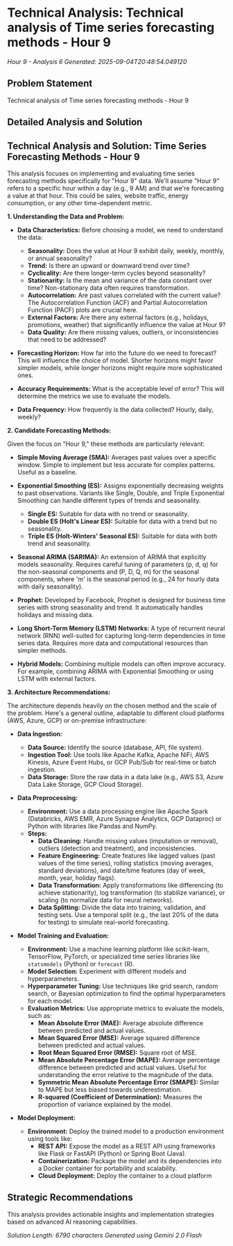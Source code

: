 # Technical Analysis: Technical analysis of Time series forecasting methods - Hour 9
*Hour 9 - Analysis 6*
*Generated: 2025-09-04T20:48:54.049120*

## Problem Statement
Technical analysis of Time series forecasting methods - Hour 9

## Detailed Analysis and Solution
## Technical Analysis and Solution: Time Series Forecasting Methods - Hour 9

This analysis focuses on implementing and evaluating time series forecasting methods specifically for "Hour 9" data.  We'll assume "Hour 9" refers to a specific hour within a day (e.g., 9 AM) and that we're forecasting a value at that hour. This could be sales, website traffic, energy consumption, or any other time-dependent metric.

**1. Understanding the Data and Problem:**

*   **Data Characteristics:** Before choosing a model, we need to understand the data:
    *   **Seasonality:** Does the value at Hour 9 exhibit daily, weekly, monthly, or annual seasonality?
    *   **Trend:** Is there an upward or downward trend over time?
    *   **Cyclicality:** Are there longer-term cycles beyond seasonality?
    *   **Stationarity:** Is the mean and variance of the data constant over time? Non-stationary data often requires transformation.
    *   **Autocorrelation:** Are past values correlated with the current value?  The Autocorrelation Function (ACF) and Partial Autocorrelation Function (PACF) plots are crucial here.
    *   **External Factors:** Are there any external factors (e.g., holidays, promotions, weather) that significantly influence the value at Hour 9?
    *   **Data Quality:** Are there missing values, outliers, or inconsistencies that need to be addressed?

*   **Forecasting Horizon:** How far into the future do we need to forecast? This will influence the choice of model.  Shorter horizons might favor simpler models, while longer horizons might require more sophisticated ones.

*   **Accuracy Requirements:** What is the acceptable level of error?  This will determine the metrics we use to evaluate the models.

*   **Data Frequency:** How frequently is the data collected? Hourly, daily, weekly?

**2. Candidate Forecasting Methods:**

Given the focus on "Hour 9," these methods are particularly relevant:

*   **Simple Moving Average (SMA):**  Averages past values over a specific window. Simple to implement but less accurate for complex patterns. Useful as a baseline.

*   **Exponential Smoothing (ES):**  Assigns exponentially decreasing weights to past observations.  Variants like Single, Double, and Triple Exponential Smoothing can handle different types of trends and seasonality.

    *   **Single ES:** Suitable for data with no trend or seasonality.
    *   **Double ES (Holt's Linear ES):** Suitable for data with a trend but no seasonality.
    *   **Triple ES (Holt-Winters' Seasonal ES):** Suitable for data with both trend and seasonality.

*   **Seasonal ARIMA (SARIMA):**  An extension of ARIMA that explicitly models seasonality.  Requires careful tuning of parameters (p, d, q) for the non-seasonal components and (P, D, Q, m) for the seasonal components, where 'm' is the seasonal period (e.g., 24 for hourly data with daily seasonality).

*   **Prophet:**  Developed by Facebook, Prophet is designed for business time series with strong seasonality and trend. It automatically handles holidays and missing data.

*   **Long Short-Term Memory (LSTM) Networks:**  A type of recurrent neural network (RNN) well-suited for capturing long-term dependencies in time series data.  Requires more data and computational resources than simpler methods.

*   **Hybrid Models:** Combining multiple models can often improve accuracy. For example, combining ARIMA with Exponential Smoothing or using LSTM with external factors.

**3. Architecture Recommendations:**

The architecture depends heavily on the chosen method and the scale of the problem. Here's a general outline, adaptable to different cloud platforms (AWS, Azure, GCP) or on-premise infrastructure:

*   **Data Ingestion:**
    *   **Data Source:**  Identify the source (database, API, file system).
    *   **Ingestion Tool:**  Use tools like Apache Kafka, Apache NiFi, AWS Kinesis, Azure Event Hubs, or GCP Pub/Sub for real-time or batch ingestion.
    *   **Data Storage:** Store the raw data in a data lake (e.g., AWS S3, Azure Data Lake Storage, GCP Cloud Storage).

*   **Data Preprocessing:**
    *   **Environment:**  Use a data processing engine like Apache Spark (Databricks, AWS EMR, Azure Synapse Analytics, GCP Dataproc) or Python with libraries like Pandas and NumPy.
    *   **Steps:**
        *   **Data Cleaning:** Handle missing values (imputation or removal), outliers (detection and treatment), and inconsistencies.
        *   **Feature Engineering:** Create features like lagged values (past values of the time series), rolling statistics (moving averages, standard deviations), and date/time features (day of week, month, year, holiday flags).
        *   **Data Transformation:** Apply transformations like differencing (to achieve stationarity), log transformation (to stabilize variance), or scaling (to normalize data for neural networks).
        *   **Data Splitting:** Divide the data into training, validation, and testing sets.  Use a temporal split (e.g., the last 20% of the data for testing) to simulate real-world forecasting.

*   **Model Training and Evaluation:**
    *   **Environment:**  Use a machine learning platform like scikit-learn, TensorFlow, PyTorch, or specialized time series libraries like `statsmodels` (Python) or `forecast` (R).
    *   **Model Selection:**  Experiment with different models and hyperparameters.
    *   **Hyperparameter Tuning:** Use techniques like grid search, random search, or Bayesian optimization to find the optimal hyperparameters for each model.
    *   **Evaluation Metrics:** Use appropriate metrics to evaluate the models, such as:
        *   **Mean Absolute Error (MAE):** Average absolute difference between predicted and actual values.
        *   **Mean Squared Error (MSE):** Average squared difference between predicted and actual values.
        *   **Root Mean Squared Error (RMSE):** Square root of MSE.
        *   **Mean Absolute Percentage Error (MAPE):** Average percentage difference between predicted and actual values.  Useful for understanding the error relative to the magnitude of the data.
        *   **Symmetric Mean Absolute Percentage Error (SMAPE):** Similar to MAPE but less biased towards underestimation.
        *   **R-squared (Coefficient of Determination):**  Measures the proportion of variance explained by the model.

*   **Model Deployment:**
    *   **Environment:**  Deploy the trained model to a production environment using tools like:
        *   **REST API:**  Expose the model as a REST API using frameworks like Flask or FastAPI (Python) or Spring Boot (Java).
        *   **Containerization:**  Package the model and its dependencies into a Docker container for portability and scalability.
        *   **Cloud Deployment:**  Deploy the container to a cloud platform

## Strategic Recommendations
This analysis provides actionable insights and implementation strategies
based on advanced AI reasoning capabilities.

*Solution Length: 6790 characters*
*Generated using Gemini 2.0 Flash*
